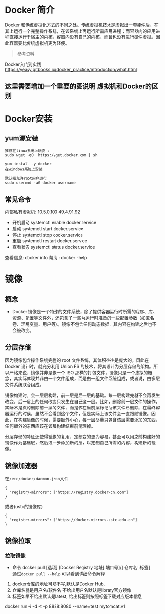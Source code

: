 # Docker 简介

Docker 和传统虚拟化方式的不同之处。传统虚拟机技术是虚拟出一套硬件后，在其上运行一个完整操作系统，在该系统上再运行所需应用进程；而容器内的应用进程直接运行于宿主的内核，容器内没有自己的内核，而且也没有进行硬件虚拟。因此容器要比传统虚拟机更为轻便。
>参考资料

Docker入门到实践 https://yeasy.gitbooks.io/docker_practice/introduction/what.html


## 这里需要增加一个重要的图说明 虚拟机和Docker的区别

# Docker安装

## yum源安装
    
    推荐在linux系统上玩耍 : 
    sudo wget -qO  https://get.docker.com | sh

    yum install -y docker 
    在windows系统上安装

    默认指允许root用户运行
    sudo usermod -aG docker username 
    
    
## 常见命令
 内部私有虚拟机: 10.5.0.100   49.4.91.92 

* 开机启动 systemctl enable docker.service
* 启动    systemctl start docker.service
* 停止     systemctl stop docker.service
* 重启    systemctl restart docker.service
* 查看状态  systemctl status docker.service

查看信息:  docker info
帮助 : docker -help

# 镜像

## 概念 

* Docker 镜像是一个特殊的文件系统，除了提供容器运行时所需的程序、库、资源、配置等文件外，还包含了一些为运行时准备的一些配置参数（如匿名卷、环境变量、用户等）。镜像不包含任何动态数据，其内容在构建之后也不会被改变。

## 分层存储

 因为镜像包含操作系统完整的 root 文件系统，其体积往往是庞大的，因此在 Docker 设计时，就充分利用 Union FS 的技术，将其设计为分层存储的架构。所以严格来说，镜像并非是像一个 ISO 那样的打包文件，镜像只是一个虚拟的概念，其实际体现并非由一个文件组成，而是由一组文件系统组成，或者说，由多层文件系统联合组成。

镜像构建时，会一层层构建，前一层是后一层的基础。每一层构建完就不会再发生改变，后一层上的任何改变只发生在自己这一层。比如，删除前一层文件的操作，实际不是真的删除前一层的文件，而是仅在当前层标记为该文件已删除。在最终容器运行的时候，虽然不会看到这个文件，但是实际上该文件会一直跟随镜像。因此，在构建镜像的时候，需要额外小心，每一层尽量只包含该层需要添加的东西，任何额外的东西应该在该层构建结束前清理掉。

分层存储的特征还使得镜像的复用、定制变的更为容易。甚至可以用之前构建好的镜像作为基础层，然后进一步添加新的层，以定制自己所需的内容，构建新的镜像。


## 镜像加速器
  在`/etc/docker/daemon.json`文件
  ```
  {
    "registry-mirrors": ["https://registry.docker-cn.com"]
  }
  ```
  或者(ustc的镜像库)
  ```
  {
    "registry-mirrors": ["https://docker.mirrors.ustc.edu.cn"]
  }

  ```
## 镜像拉取
### 拉取镜像

* 命令 docker pull [选项] [Docker Registry 地址[:端口号]/] 仓库名[:标签]  
通过`docker pull --help` 可以看到详细命令解释

1. docker仓库的地址可以不写,默认是Docker Hub, 
2. 仓库名就是用户名/软件名  不给出用户名默认是library官方镜像 
3. 标签如果不给出默认是latest, 给出标签则按照标签下载对应版本信息



docker run  -i -d -t -p  8888:8080 --name=test mytomcat:v1 
